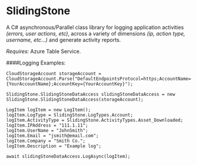SlidingStone
============

A C# asynchronous/Parallel class library for logging application activities _(errors, user actions, etc)_, across a variety of dimensions _(ip, action type, username, etc...)_ and generate activity reports.

*Requires:* Azure Table Service.

####Logging Examples:

    CloudStorageAccount storageAccount = CloudStorageAccount.Parse("DefaultEndpointsProtocol=https;AccountName={YourAccountName};AccountKey={YourAccountKey}");

    SlidingStone.SlidingStoneDataAccess slidingStoneDataAccess = new SlidingStone.SlidingStoneDataAccess(storageAccount);
    
    LogItem logItem = new LogItem();    
    logItem.LogType = SlidingStone.LogTypes.Account;
    logItem.ActivityType = SlidingStone.ActivityTypes.Asset_Downloaded;
    logItem.IPAddress = "111.1.11";
    logItem.UserName = "JohnSmith";
    logItem.Email = "jsmith@email.com";
    logItem.Company = "Smith Co.";
    logItem.Description = "Example log";

    await slidingStoneDataAccess.LogAsync(logItem);
